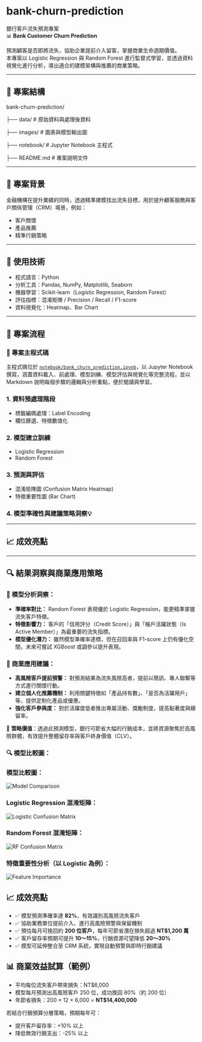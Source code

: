# bank-churn-prediction  
銀行客戶流失預測專案  
📊 **Bank Customer Churn Prediction**

預測顧客是否即將流失，協助企業提前介入留客，掌握商業生命週期價值。  
本專案以 Logistic Regression 與 Random Forest 進行監督式學習，並透過資料視覺化進行分析，導出適合的建模架構與推薦的商業策略。

---

## 📁 專案結構

bank-churn-prediction/

├── data/ # 原始資料與處理後資料

├── images/ # 圖表與模型輸出圖

├── notebook/ # Jupyter Notebook 主程式

├── README.md # 專案說明文件

---

## 📌 專案背景

金融機構在提升業績的同時，透過精準建模找出流失目標，用於提升顧客服務與客戶關係管理（CRM）場景，例如：

- 客戶關懷
- 產品推薦
- 精準行銷策略

---

## 🧠 使用技術

- 程式語言：Python  
- 分析工具：Pandas, NumPy, Matplotlib, Seaborn  
- 機器學習：Scikit-learn（Logistic Regression, Random Forest）  
- 評估指標：混淆矩陣 / Precision / Recall / F1-score  
- 資料視覺化：Heatmap、Bar Chart  

---

## 🔁 專案流程

### 📓 專案主程式碼  
主程式碼位於 [`notebook/bank_churn_prediction.ipynb`](notebook/bank_churn_prediction.ipynb)，以 Jupyter Notebook 撰寫，涵蓋資料載入、前處理、模型訓練、模型評估與視覺化等完整流程，並以 Markdown 說明每個步驟的邏輯與分析重點，便於閱讀與學習。

### 1. 資料預處理階段  
- 標籤編碼處理：Label Encoding  
- 欄位篩選、特徵數值化  

### 2. 模型建立訓練  
- Logistic Regression  
- Random Forest  

### 3. 預測與評估  
- 混淆矩陣圖 (Confusion Matrix Heatmap)  
- 特徵重要性圖 (Bar Chart)  

### 4. 模型準確性與建議策略洞察💡

---

## 📈 成效亮點

---

## 🔍 結果洞察與商業應用策略

### 📌 模型分析洞察：
- **準確率對比：** Random Forest 表現優於 Logistic Regression，能更精準掌握流失客戶特徵。
- **特徵影響力：** 客戶的「信用評分（Credit Score）」與「帳戶活躍狀態（Is Active Member）」為最重要的流失指標。
- **模型優化潛力：** 雖然模型準確率達標，但在召回率與 F1-score 上仍有優化空間，未來可嘗試 XGBoost 或調參以提升表現。

### 💼 商業應用建議：
- **高風險客戶提前預警：** 對預測結果為流失風險高者，提前以簡訊、專人聯繫等方式進行關懷行動。
- **建立個人化推薦機制：** 利用關鍵特徵如「產品持有數」、「是否為活躍用戶」等，提供定制化產品或優惠。
- **強化客戶參與度：** 對於活躍度低者推出專屬活動、獎勵制度，提高黏著度與續留率。

📣 **策略價值**：透過此預測模型，銀行可節省大幅的行銷成本，並將資源聚焦於高風險群體，有效提升整體留存率與客戶終身價值（CLV）。


### 🔍 模型比較圖：
### 模型比較圖：
![Model Comparison](model_comparison.png)

### Logistic Regression 混淆矩陣：
![Logistic Confusion Matrix](confusion_logistic.png)

### Random Forest 混淆矩陣：
![RF Confusion Matrix](confusion_rf.png)

### 特徵重要性分析（以 Logistic 為例）：
![Feature Importance](feature_importance_logistic.png)

## 📈 成效亮點

- ✅ 模型預測準確率達 **82%**，有效識別高風險流失客戶
- ✅ 協助業務單位提前介入、進行高風險預警與保留機制
- ✅ 預估每月可挽回約 **200 位客戶**，每年可節省潛在損失超過 **NT$1,200 萬**
- ✅ 客戶留存率預期可提升 **10～15%**，行銷資源可望降低 **20～30%**
- ✅ 模型可延伸整合至 CRM 系統，實現自動預警與即時行銷建議

 
## 📊 商業效益試算（範例）

- 平均每位流失客戶帶來損失：NT$6,000
- 模型每月預測出高風險客戶 250 位，成功挽回 80%（約 200 位）
- 年節省損失：200 × 12 × 6,000 = **NT$14,400,000**

若結合行銷預算分層策略，預期每年可：
- 提升客戶留存率：+10% 以上
- 降低無效行銷支出：-25% 以上

